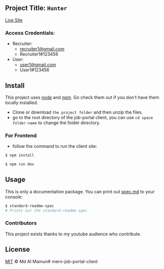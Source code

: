 ## Project Title: `Hunter`

[Live Site](https://hunter-iota.vercel.app/)

### Access Credentials:

-   Recruiter:
    -   recruiter1@gmail.com
    -   Recruiter1#123456
-   User:
    -   user1@gmail.com
    -   User1#123456
## Install

This project uses [node](http://nodejs.org) and [npm](https://npmjs.com). Go check them out if you don't have them locally installed.

- Clone or download `the project folder` and then unzip the files.
- go to the root directory of the job-portal client, you can use `cd space folder-name` to change the folder directory.

### For Frontend 
- follow the command to run the client site: 

```sh
$ npm install
```
```sh
$ npm run dev
```

## Usage

This is only a documentation package. You can print out [spec.md](spec.md) to your console:

```sh
$ standard-readme-spec
# Prints out the standard-readme spec
```

### Contributors

This project exists thanks to my youtube audience who contribute. 


## License

[MIT](LICENSE) © Md Al Mamun# mern-job-portal-client
